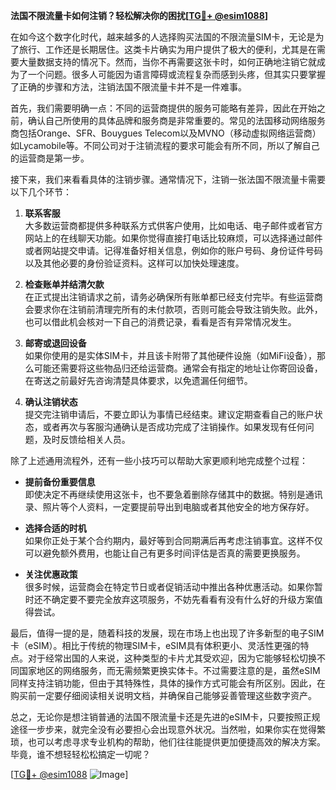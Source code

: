 **法国不限流量卡如何注销？轻松解决你的困扰[[TG💪+ @esim1088](https://t.me/s/esim1088)]**

在如今这个数字化时代，越来越多的人选择购买法国的不限流量SIM卡，无论是为了旅行、工作还是长期居住。这类卡片确实为用户提供了极大的便利，尤其是在需要大量数据支持的情况下。然而，当你不再需要这张卡时，如何正确地注销它就成为了一个问题。很多人可能因为语言障碍或流程复杂而感到头疼，但其实只要掌握了正确的步骤和方法，注销法国不限流量卡并不是一件难事。

首先，我们需要明确一点：不同的运营商提供的服务可能略有差异，因此在开始之前，确认自己所使用的具体品牌和服务商是非常重要的。常见的法国移动网络服务商包括Orange、SFR、Bouygues Telecom以及MVNO（移动虚拟网络运营商）如Lycamobile等。不同公司对于注销流程的要求可能会有所不同，所以了解自己的运营商是第一步。

接下来，我们来看看具体的注销步骤。通常情况下，注销一张法国不限流量卡需要以下几个环节：

1. **联系客服**  
   大多数运营商都提供多种联系方式供客户使用，比如电话、电子邮件或者官方网站上的在线聊天功能。如果你觉得直接打电话比较麻烦，可以选择通过邮件或者网站提交申请。记得准备好相关信息，例如你的账户号码、身份证件号码以及其他必要的身份验证资料。这样可以加快处理速度。

2. **检查账单并结清欠款**  
   在正式提出注销请求之前，请务必确保所有账单都已经支付完毕。有些运营商会要求你在注销前清理完所有的未付款项，否则可能会导致注销失败。此外，也可以借此机会核对一下自己的消费记录，看看是否有异常情况发生。

3. **邮寄或退回设备**  
   如果你使用的是实体SIM卡，并且该卡附带了其他硬件设施（如MiFi设备），那么可能还需要将这些物品归还给运营商。通常会有指定的地址让你寄回设备，在寄送之前最好先咨询清楚具体要求，以免遗漏任何细节。

4. **确认注销状态**  
   提交完注销申请后，不要立即认为事情已经结束。建议定期查看自己的账户状态，或者再次与客服沟通确认是否成功完成了注销操作。如果发现有任何问题，及时反馈给相关人员。

除了上述通用流程外，还有一些小技巧可以帮助大家更顺利地完成整个过程：

- **提前备份重要信息**  
  即使决定不再继续使用这张卡，也不要急着删除存储其中的数据。特别是通讯录、照片等个人资料，一定要提前导出到电脑或者其他安全的地方保存好。

- **选择合适的时机**  
  如果你正处于某个合约期内，最好等到合同期满后再考虑注销事宜。这样不仅可以避免额外费用，也能让自己有更多时间评估是否真的需要更换服务。

- **关注优惠政策**  
  很多时候，运营商会在特定节日或者促销活动中推出各种优惠活动。如果你暂时还不确定要不要完全放弃这项服务，不妨先看看有没有什么好的升级方案值得尝试。

最后，值得一提的是，随着科技的发展，现在市场上也出现了许多新型的电子SIM卡（eSIM）。相比于传统的物理SIM卡，eSIM具有体积更小、灵活性更强的特点。对于经常出国的人来说，这种类型的卡片尤其受欢迎，因为它能够轻松切换不同国家地区的网络服务，而无需频繁更换实体卡。不过需要注意的是，虽然eSIM同样支持注销功能，但由于其特殊性，具体的操作方式可能会有所区别。因此，在购买前一定要仔细阅读相关说明文档，并确保自己能够妥善管理这些数字资产。

总之，无论你是想注销普通的法国不限流量卡还是先进的eSIM卡，只要按照正规途径一步步来，就完全没有必要担心会出现意外状况。当然啦，如果你实在觉得繁琐，也可以考虑寻求专业机构的帮助，他们往往能提供更加便捷高效的解决方案。毕竟，谁不想轻轻松松搞定一切呢？

[[TG💪+ @esim1088](https://t.me/s/esim1088) ![Image](https://i.postimg.cc/4NQfJmqS/Snipaste-2025-05-13-00-14-12.png)]